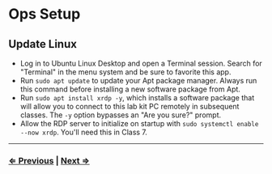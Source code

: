 # Ops Setup

## Update Linux

- Log in to Ubuntu Linux Desktop and open a Terminal session. Search for "Terminal" in the menu system and be sure to favorite this app.
- Run `sudo apt update` to update your Apt package manager. Always run this command before installing a new software package from Apt.
- Run `sudo apt install xrdp -y`, which installs a software package that will allow you to connect to this lab kit PC remotely in subsequent classes. The `-y` option bypasses an "Are you sure?" prompt.
- Allow the RDP server to initialize on startup with `sudo systemctl enable --now xrdp`. You'll need this in Class 7.

---

### [⇐ Previous](./1-network.md) | [Next ⇒](./3-ip.md)
